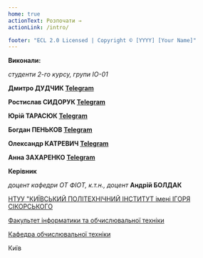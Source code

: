 ```yaml
---
home: true
actionText: Розпочати →
actionLink: /intro/

footer: "ECL 2.0 Licensed | Copyright © [YYYY] [Your Name]"
---
```



**Виконали:** 

*студенти 2-го курсу, групи ІО-01* 

**Дмитро ДУДЧИК [Telegram](https://t.me/dimadudchyk)**

**Ростислав СИДОРУК [Telegram](https://t.me/k0r7ess)**

**Юрій ТАРАСЮК [Telegram](https://t.me/yura_tarasyuk)**

**Богдан ПЕНЬКОВ [Telegram](https://t.me/webBogdan)**

**Олександр КАТРЕВИЧ [Telegram](https://t.me/hydroxygen)**

**Анна ЗАХАРЕНКО [Telegram](https://t.me/a_zakh_a)**


**Керівник**

*доцент кафедри ОТ ФІОТ, к.т.н., доцент*<span padding-right:5em></span> **Андрій БОЛДАК** 

[НТУУ "КИЇВСЬКИЙ ПОЛІТЕХНІЧНИЙ ІНСТИТУТ імені ІГОРЯ СІКОРСЬКОГО](https://kpi.ua/)

[Факультет інформатики та обчислювальної техніки](https://fiot.kpi.ua/)

[Кафедра обчислювальної техніки](https://comsys.kpi.ua/)

Київ
